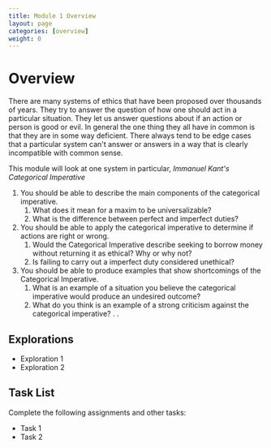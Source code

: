 ```yaml
---
title: Module 1 Overview
layout: page
categories: [overview]
weight: 0
---
```

# Overview

There are many systems of ethics that have been proposed over thousands of years. They try to answer the question of how one should act in a particular situation. They let us answer questions about if an action or person is good or evil. In general the one thing they all have in common is that they are in some way deficient. There always tend to be edge cases that a particular system can't answer or answers in a way that is clearly incompatible with common sense.

This module will look at one system in particular, *Immanuel Kant's Categorical Imperative*

1. You should be able to describe the main components of the categorical imperative.
   1. What does it mean for a maxim to be universalizable?
   1. What is the difference between perfect and imperfect duties?
1. You should be able to apply the categorical imperative to determine if actions are right or wrong.
   1. Would the Categorical Imperative describe seeking to borrow money without returning it as ethical? Why or why not?
   1. Is failing to carry out a imperfect duty considered unethical?
1. You should be able to produce examples that show shortcomings of the Categorical Imperative.
   1. What is an example of a situation you believe the categorical imperative would produce an undesired outcome?
   1. What do you think is an example of a strong criticism against the categorical imperative?
.
.

## Explorations

- Exploration 1
- Exploration 2

## Task List
Complete the following assignments and other tasks:

- Task 1
- Task 2